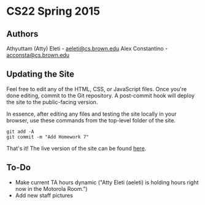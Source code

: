 # CS22 Spring 2015

## Authors

Athyuttam (Atty) Eleti - [aeleti@cs.brown.edu](mailto:aeleti@cs.brown.edu)
Alex Constantino - [acconsta@cs.brown.edu](mailto:acconsta@cs.brown.edu)

## Updating the Site

Feel free to edit any of the HTML, CSS, or JavaScript files. Once you're done editing, commit to the Git repository. A post-commit hook will deploy the site to the public-facing version.

In essence, after editing any files and testing the site locally in your browser, use these commands from the top-level folder of the site.

```
git add -A
git commit -m "Add Homework 7"
```

That's it! The live version of the site can be found [here](http://cs.brown.edu/courses/csci0220/).

## To-Do

- Make current TA hours dynamic ("Atty Eleti (aeleti) is holding hours right now in the Motorola Room.")
- Add new staff pictures
